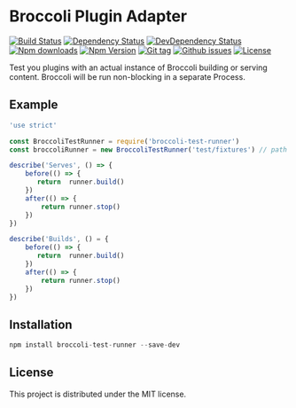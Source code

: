 # Broccoli Plugin Adapter

[![Build Status](https://travis-ci.org/stfsy/broccoli-test-runner.svg?branch=master)](https://travis-ci.org/stfsy/broccoli-test-runner) [![Dependency Status](https://img.shields.io/david/stfsy/broccoli-test-runner.svg)](https://github.com/stfsy/broccoli-test-runner/blob/master/package.json) [![DevDependency Status](https://img.shields.io/david/dev/stfsy/broccoli-test-runner.svg)](https://github.com/stfsy/broccoli-test-runner/blob/master/package.json) [![Npm downloads](https://img.shields.io/npm/dm/broccoli-test-runner.svg)](https://www.npmjs.com/package/broccoli-test-runner) [![Npm Version](https://img.shields.io/npm/v/broccoli-test-runner.svg)](https://www.npmjs.com/package/broccoli-test-runner) [![Git tag](https://img.shields.io/github/tag/stfsy/broccoli-test-runner.svg)](https://github.com/stfsy/broccoli-test-runner/releases) [![Github issues](https://img.shields.io/github/issues/stfsy/broccoli-test-runner.svg)](https://github.com/stfsy/broccoli-test-runner/issues) [![License](https://img.shields.io/npm/l/broccoli-test-runner.svg)](https://github.com/stfsy/broccoli-test-runner/blob/master/LICENSE)

Test you plugins with an actual instance of Broccoli building or serving content. Broccoli will be run non-blocking in a separate Process.

## Example

```javascript
'use strict'

const BroccoliTestRunner = require('broccoli-test-runner')
const broccoliRunner = new BroccoliTestRunner('test/fixtures') // path to build directory with brocfile

describe('Serves', () => {
    before(() => {
       return  runner.build()
    })
    after(() => {
        return runner.stop()
    })
})

describe('Builds', () = {
    before(() => {
       return  runner.build()
    })
    after(() => {
        return runner.stop()
    })
})
```

## Installation

```javascript
npm install broccoli-test-runner --save-dev
```

## License

This project is distributed under the MIT license.
